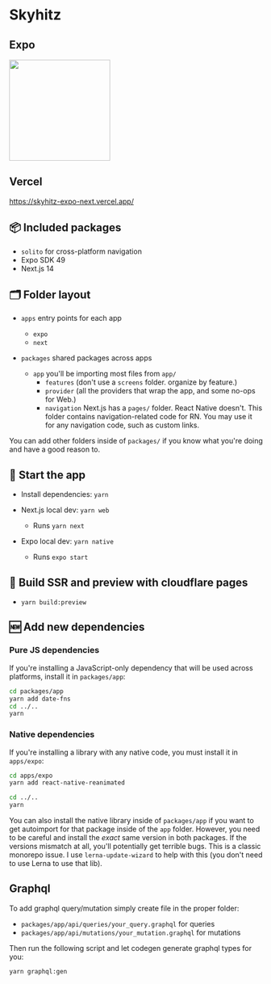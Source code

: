# Skyhitz

## Expo

<img src="https://qr.expo.dev/expo-go?owner=skyhitz&slug=skyhitz&releaseChannel=staging&host=exp.host" width=200/>

## Vercel

https://skyhitz-expo-next.vercel.app/

## 📦 Included packages

- `solito` for cross-platform navigation
- Expo SDK 49
- Next.js 14

## 🗂 Folder layout

- `apps` entry points for each app

  - `expo`
  - `next`

- `packages` shared packages across apps
  - `app` you'll be importing most files from `app/`
    - `features` (don't use a `screens` folder. organize by feature.)
    - `provider` (all the providers that wrap the app, and some no-ops for Web.)
    - `navigation` Next.js has a `pages/` folder. React Native doesn't. This folder contains navigation-related code for RN. You may use it for any navigation code, such as custom links.

You can add other folders inside of `packages/` if you know what you're doing and have a good reason to.

## 🏁 Start the app

- Install dependencies: `yarn`

- Next.js local dev: `yarn web`
  - Runs `yarn next`
- Expo local dev: `yarn native`
  - Runs `expo start`

## 🏁 Build SSR and preview with cloudflare pages

- `yarn build:preview`

## 🆕 Add new dependencies

### Pure JS dependencies

If you're installing a JavaScript-only dependency that will be used across platforms, install it in `packages/app`:

```sh
cd packages/app
yarn add date-fns
cd ../..
yarn
```

### Native dependencies

If you're installing a library with any native code, you must install it in `apps/expo`:

```sh
cd apps/expo
yarn add react-native-reanimated

cd ../..
yarn
```

You can also install the native library inside of `packages/app` if you want to get autoimport for that package inside of the `app` folder. However, you need to be careful and install the _exact_ same version in both packages. If the versions mismatch at all, you'll potentially get terrible bugs. This is a classic monorepo issue. I use `lerna-update-wizard` to help with this (you don't need to use Lerna to use that lib).

## Graphql

To add graphql query/mutation simply create file in the proper folder:

- `packages/app/api/queries/your_query.graphql` for queries
- `packages/app/api/mutations/your_mutation.graphql` for mutations

Then run the following script and let codegen generate graphql types for you:

```sh
yarn graphql:gen
```
